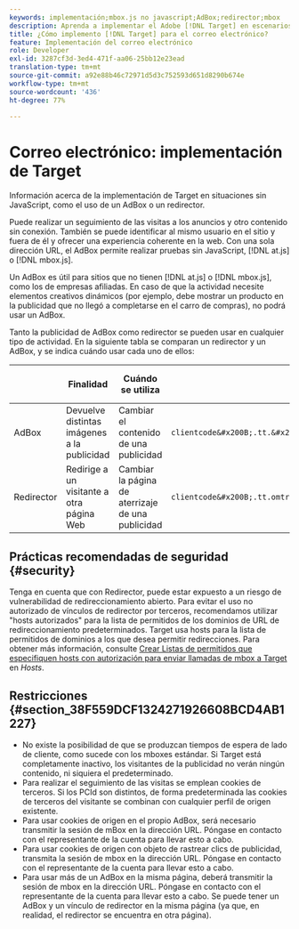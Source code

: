 ```yaml
---
keywords: implementación;mbox.js no javascript;AdBox;redirector;mbox
description: Aprenda a implementar el Adobe [!DNL Target] en escenarios que no sean de JavaScript, como usar un AdBox o un redirector.
title: ¿Cómo implemento [!DNL Target] para el correo electrónico?
feature: Implementación del correo electrónico
role: Developer
exl-id: 3287cf3d-3ed4-471f-aa06-25bb12e23ead
translation-type: tm+mt
source-git-commit: a92e88b46c72971d5d3c752593d651d8290b674e
workflow-type: tm+mt
source-wordcount: '436'
ht-degree: 77%

---
```


# Correo electrónico: implementación de Target

Información acerca de la implementación de Target en situaciones sin JavaScript, como el uso de un AdBox o un redirector.

Puede realizar un seguimiento de las visitas a los anuncios y otro contenido sin conexión. También se puede identificar al mismo usuario en el sitio y fuera de él y ofrecer una experiencia coherente en la web. Con una sola dirección URL, el AdBox permite realizar pruebas sin JavaScript, [!DNL at.js] o [!DNL mbox.js].

Un AdBox es útil para sitios que no tienen [!DNL at.js] o [!DNL mbox.js], como los de empresas afiliadas. En caso de que la actividad necesite elementos creativos dinámicos (por ejemplo, debe mostrar un producto en la publicidad que no llegó a completarse en el carro de compras), no podrá usar un AdBox.

Tanto la publicidad de AdBox como redirector se pueden usar en cualquier tipo de actividad. En la siguiente tabla se comparan un redirector y un AdBox, y se indica cuándo usar cada uno de ellos:

|  | Finalidad | Cuándo se utiliza | Estructura de la dirección URL | Tipo de oferta | Contenido de la oferta |
|--- |--- |--- |--- |--- |--- |
| AdBox | Devuelve distintas imágenes a la publicidad | Cambiar el contenido de una publicidad | `clientcode&#x200B;.tt.&#x200B;omtrdc&#x200B;.net/&#x200B;m2&#x200B;/&#x200B;clientcode/ubox/&#x200B;image?` | oferta de redireccionamiento | Dirección URL de una imagen |
| Redirector | Redirige a un visitante a otra página Web | Cambiar la página de aterrizaje de una publicidad | `clientcode&#x200B;.tt.omtrdc.net/&#x200B;m2/clientcode&#x200B;/ubox/page?` | oferta de redireccionamiento | Dirección URL de una página |

## Prácticas recomendadas de seguridad {#security}

Tenga en cuenta que con Redirector, puede estar expuesto a un riesgo de vulnerabilidad de redireccionamiento abierto. Para evitar el uso no autorizado de vínculos de redirector por terceros, recomendamos utilizar &quot;hosts autorizados&quot; para la lista de permitidos de los dominios de URL de redireccionamiento predeterminados. Target usa hosts para la lista de permitidos de dominios a los que desea permitir redirecciones. Para obtener más información, consulte [Crear Listas de permitidos que especifiquen hosts con autorización para enviar llamadas de mbox a Target](/help/administrating-target/hosts.md#allowlist) en *Hosts*.

## Restricciones {#section_38F559DCF1324271926608BCD4AB1227}

* No existe la posibilidad de que se produzcan tiempos de espera de lado de cliente, como sucede con los mboxes estándar. Si Target está completamente inactivo, los visitantes de la publicidad no verán ningún contenido, ni siquiera el predeterminado.
* Para realizar el seguimiento de las visitas se emplean cookies de terceros. Si los PCId son distintos, de forma predeterminada las cookies de terceros del visitante se combinan con cualquier perfil de origen existente.
* Para usar cookies de origen en el propio AdBox, será necesario transmitir la sesión de mBox en la dirección URL. Póngase en contacto con el representante de la cuenta para llevar esto a cabo.
* Para usar cookies de origen con objeto de rastrear clics de publicidad, transmita la sesión de mbox en la dirección URL. Póngase en contacto con el representante de la cuenta para llevar esto a cabo.
* Para usar más de un AdBox en la misma página, deberá transmitir la sesión de mbox en la dirección URL. Póngase en contacto con el representante de la cuenta para llevar esto a cabo. Se puede tener un AdBox y un vínculo de redirector en la misma página (ya que, en realidad, el redirector se encuentra en otra página).
